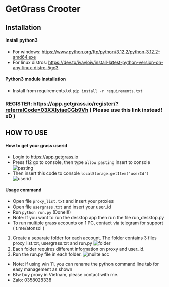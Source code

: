 # GetGrass Crooter
## Installation
#### Install python3
- For windows: https://www.python.org/ftp/python/3.12.2/python-3.12.2-amd64.exe 
- For linux distros: https://dev.to/ivayloiv/install-latest-python-version-on-any-linux-distro-5gc3
#### Python3 module Installation
- Install from requirements.txt
```pip install -r requirements.txt```
### REGISTER: https://app.getgrass.io/register/?referralCode=03XXIyiaeCGb9Vh ( Please use this link instead! xD )
## HOW TO USE
#### How to get your grass userid
- Login to https://app.getgrass.io
- Press f12 go to console, then type ```allow pasting``` insert to console
![pasting](https://github.com/user-attachments/assets/80d2e2ae-fde7-49cb-8e99-9746e2e01de7)
- Then insert this code to console
```localStorage.getItem('userId')```
![userid](https://github.com/user-attachments/assets/7b8cbb77-5371-41c9-821f-cb30b7706797)
#### Usage command
- Open file ```proxy_list.txt``` and insert your proxies
- Open file ```usergrass.txt``` and insert your user_id
- Run ```python run.py``` (Done!!!)
- Note: If you want to run the desktop app then run the file run_desktop.py
- To run multiple grass accounts on 1 PC, contact via telegram for support ( t.me/atonsol )
1. Create a separate folder for each account. The folder contains 3 files proxy_list.txt, usergrass.txt and run.py
   ![folder](https://github.com/user-attachments/assets/4a882fee-59c7-4eda-89b2-ed673b3a217f)
3. Each folder requires different information on proxy and user_id.
4. Run the run.py file in each folder.
   ![muilte acc](https://github.com/user-attachments/assets/e0e99130-63e7-41ca-8817-698fb2b5aec5)
- Note: if using win 11, you can rename the python command line tab for easy management as shown
- Btw buy proxy in Vietnam, please contact with me.
- Zalo: 0358028338





